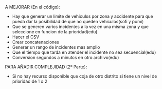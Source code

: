 A MEJORAR (En el código):

- Hay que generar un limite de vehiculos por zona y accidente para que pueda dar la posibilidad de que no queden vehiculos(sofi y pomi)
- Que se generen varios incidentes a la vez en una misma zona y que seleccione en funcion de la prioridad(edu)
- Hacer el CSV
- Crear concatenaciones
- Generar un rango de incidentes mas amplio
- Que el tiempo que tarda en atender el incidente no sea secuencial(edu)
- Conversion segundos a minutos en otro archivo(edu)

PARA AÑADIR COMPLEJIDAD (2º Parte):
- Si no hay recurso disponible que coja de otro distrito si tiene un nivel de prioridad de 1 o 2
